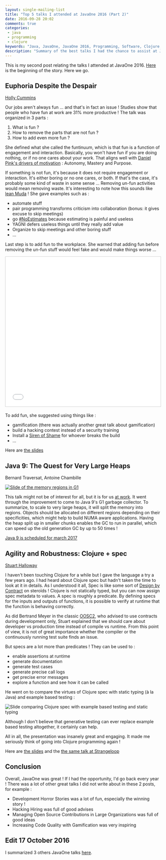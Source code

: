 ```yaml
---
layout: single-mailing-list
title: "Top 5 talks I attended at JavaOne 2016 (Part 2)"
date: 2016-09-28 20:02
comments: true
categories:
 - java
 - programming
 - clojure
keywords: "Java, JavaOne, JavaOne 2016, Programming, Software, Clojure, Clojure.spec"
description: "Summary of the best talks I had the chance to assist at JavaOne 2016"
---
```

This is my second post relating the talks I attended at JavaOne 2016. [Here](/top-5-talks-i-attented-at-java-one-2016-part-1/) is the beginning of the story. Here we go.

## Euphoria Despite the Despair

[Holly Cummins](https://twitter.com/holly_cummins)

Our jobs aren't always fun ... and that's in fact an issue ! Studies show that people who have fun at work are 31% more productive ! The talk was organized in 3 parts :

1. What is fun ?
2. How to remove the parts that are not fun ?
3. How to add even more fun ?

She defined what she called the funtinuum, which is that fun is a function of engagement and interaction. Basically, you won't have fun if you are doing nothing, or if no one cares about your work. That aligns well with [Daniel Pink's drivers of motivation](https://www.amazon.com/Drive-Surprising-Truth-About-Motivates/dp/1594484805/ref=sr_1_1?tag=pbourgau-20&amp;ie=UTF8&qid=1475123675&sr=8-1&keywords=daniel+pink+drive) : Autonomy, Mastery and Purpose.

If something is not fun, it's because it does not require engagement or interaction. It's either boring or no one cares, or both. If that's the case, it's probably some kind of waste in some sense ... Removing un-fun activities would mean removing waste. It's interesting to note how this sounds like [lean Muda](https://en.wikipedia.org/wiki/Muda_(Japanese_term)) ! She gave examples such as :

* automate stuff
* pair programming transforms criticism into collaboration (bonus: it gives excuse to skip meetings)
* go [#NoEstimates](https://twitter.com/search?q=%23NoEstimates) because estimating is painful and useless
* YAGNI defers useless things until they really add value
* Organize to skip meetings and other boring stuff
* ...

Last step is to add fun to the workplace. She warned that adding fun before removing the un-fun stuff would feel fake and would make things worse ...

<iframe src="//www.slideshare.net/slideshow/embed_code/key/DMpHQcMebTVGsz?startSlide=148" width="595" height="485" frameborder="0" marginwidth="0" marginheight="0" scrolling="no" style="border:1px solid #CCC; border-width:1px; margin-bottom:5px; max-width: 100%;" allowfullscreen> </iframe>

To add fun, she suggested using things like :

* gamification (there was actually another great talk about gamification)
* build a hacking contest instead of a security training
* Install a [Siren of Shame](https://sirenofshame.com/) for whoever breaks the build
* ...

Here are [the slides](http://www.slideshare.net/HollyCummins/software-developers-guide-to-fun-in-the-workplace-euphoria-despite-the-despair)

## Java 9: The Quest for Very Large Heaps

Bernard Traversat, Antoine Chambille

[![Slide of the memory regions in G1]({{site.url}}{{site.baseurl}}/imgs/2016-09-28-top-5-talks-i-attended-at-javaone-2016-part-2/java-9-gc-small.jpg)]({{site.url}}/imgs/2016-09-28-top-5-talks-i-attended-at-javaone-2016-part-2/java-9-gc.jpg)

This talk might not be of interest for all, but it is for us [at work](http://murex.com). It went through the improvement to come to Java 9's G1 garbage collector. To summarize, to scale to very large heaps, it will split the memory into regions. Objects should be allocated on different regions depending on their specificities, which might help to build NUMA aware applications. Having the heap split up in smaller chunks enables the GC to run in parallel, which can speed up the old generation GC by up to 50 times !

[Java 9 is scheduled for march 2017](http://www.java9countdown.xyz/)

## Agility and Robustness: Clojure + spec

[Stuart Halloway](https://twitter.com/stuarthalloway)

I haven't been touching Clojure for a while but I gave the language a try a few years ago. I had heard about Clojure spec but hadn't taken the time to look at it in details. As I understood it all, Spec is like some sort of [Design by Contract](https://en.wikipedia.org/wiki/Design_by_contract) on steroïds ! Clojure is not statically typed, but you can now assign spec metadata to values. A spec is roughly a predicate. By defining specs for the inputs and outputs of functions, it is possible to verify at runtime that the function is behaving correctly.

As did Bertrand Meyer in the classic [OOSC2](https://www.amazon.com/Object-Oriented-Software-Construction-Book-CD-ROM/dp/0136291554/ref=sr_1_1?tag=pbourgau-20&amp;ie=UTF8&qid=1475211259&sr=8-1&keywords=object+oriented+software+construction+meyer), who advised to use contracts during development only, Stuart explained that we should care about developer vs production time instead of compile vs runtime. From this point of view, it is not of great importance whether the compiler or the continuously running test suite finds an issue.

But specs are a lot more than predicates ! They can be used to :

* enable assertions at runtime
* generate documentation
* generate test cases
* generate precise call logs
* get precise error messages
* explore a function and see how it can be called

He went on to compare the virtues of Clojure spec with static typing (à la Java) and example based testing :

![Slide comparing Clojure spec with example based testing and static typing]({{site.url}}{{site.baseurl}}/imgs/2016-09-28-top-5-talks-i-attended-at-javaone-2016-part-2/clojure-spec.jpg)

Although I don't believe that generative testing can ever replace example based testing altogether, it certainly can help.

All in all, the presentation was insanely great and engaging. It made me seriously think of going into Clojure programming again !

Here are [the slides](https://t.co/0FBl2l473N) and the [the same talk at Strangeloop](https://www.youtube.com/watch?v=VNTQ-M_uSo8)

## Conclusion

Overall, JavaOne was great ! If I had the opportunity, I'd go back every year ! There was a lot of other great talks I did not write about in these 2 posts, for example :

* Development Horror Stories was a lot of fun, especially the winning story !
* Hacking Hiring was full of good advises
* Managing Open Source Contributions in Large Organizations was full of good ideas
* Increasing Code Quality with Gamification was very inspiring

## Edit 17 October 2016

I summarized 3 others JavaOne talks [here](/3-more-great-talks-from-javaone-2016/).
